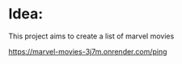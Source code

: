 # Idea: 
This project aims to create a list of marvel movies

https://marvel-movies-3j7m.onrender.com/ping
